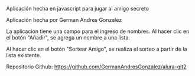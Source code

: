 
Aplicación hecha en javascript para jugar al amigo secreto

Aplicación hecha por German Andres Gonzalez

La aplicación tiene una campo para el ingreso de nombres. 
Al hacer clic en el botón "Añadir", se agrega un nombre a una lista.

Al hacer clic en el botón "Sortear Amigo", se realiza el sorteo a partir de la lista existente.










Repositorio Github: https://github.com/GermanAndresGonzalez/alura-git2



